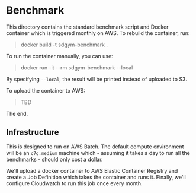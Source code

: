 # Benchmark
This directory contains the standard benchmark script and Docker container which
is triggered monthly on AWS. To rebuild the container, run:

> docker build -t sdgym-benchmark .

To run the container manually, you can use:

> docker run -it --rm sdgym-benchmark --local

By specifying `--local`, the result will be printed instead of uploaded to S3.

To upload the container to AWS:

> TBD

The end.

## Infrastructure
This is designed to run on AWS Batch. The default compute environment will be an
`c7g.medium` machine which - assuming it takes a day to run all the benchmarks - 
should only cost a dollar.

We'll upload a docker container to AWS Elastic Container Registry and create a Job
Definition which takes the container and runs it. Finally, we'll configure Cloudwatch
to run this job once every month.
